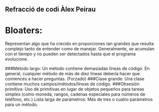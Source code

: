## Refracció de codi Àlex Peirau

# Bloaters: 
Representan algo que ha crecido en proporciones tan grandes que resulta complejo tanto de entender como de manejar. Generalmente, se acumulan con el tiempo y no pueden ser detectados hasta que el programa evolucione.

###Método largo: 
Un método contiene demasiadas líneas de código. En general, cualquier método de más de diez líneas debería hacer que comiences a hacer preguntas. (Forzado)
###Clase grande: 
Una clase contiene muchos campos/métodos/líneas de código.
###Obsesión primitiva: 
Uso de primitivas en lugar de objetos pequeños para tareas simples (como moneda, rangos, cadenas especiales para números de teléfono, etc.)
Lista larga de parámetros: Más de tres o cuatro parámetros para un método.
